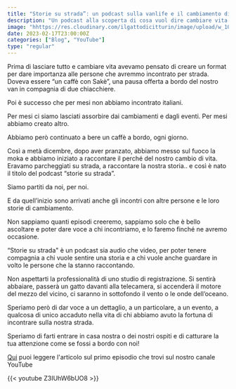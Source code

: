 ```yaml
---
title: "Storie su strada”: un podcast sulla vanlife e il cambiamento di vita"
description: "Un podcast alla scoperta di cosa vuol dire cambiare vita. Diamo voce a un dettaglio, a un particolare, a un evento, a qualcosa di unico accaduto nella vita di chi abbiamo avuto la fortuna di incontrare sulla nostra strada."
image: "hhttps://res.cloudinary.com/ilgattodicitturin/image/upload/w_1000/f_auto,q_auto:eco/v1674035837/Articoli/storie_su_strada_wye8az.png"
date: 2023-02-17T23:00:00Z
categories: ["Blog", "YouTube"]
type: "regular"
---
```


Prima di lasciare tutto e cambiare vita avevamo pensato di creare un format per dare importanza alle persone che avremmo incontrato per strada. Doveva essere “un caffè con Sakè”, una pausa offerta a bordo del nostro van in compagnia di due chiacchiere.

Poi è successo che per mesi non abbiamo incontrato italiani.

Per mesi ci siamo lasciati assorbire dai cambiamenti e dagli eventi. Per mesi abbiamo creato altro.

Abbiamo però continuato a bere un caffè a bordo, ogni giorno.

Così a metà dicembre, dopo aver pranzato, abbiamo messo sul fuoco la moka e abbiamo iniziato a raccontare il perché del nostro cambio di vita. Eravamo parcheggiati su strada, a raccontare la nostra storia.. e così è nato il titolo del podcast “storie su strada”.

Siamo partiti da noi, per noi.

E da quell’inizio sono arrivati anche gli incontri con altre persone e le loro storie di cambiamento.

Non sappiamo quanti episodi creeremo, sappiamo solo che è bello ascoltare e poter dare voce a chi incontriamo, e lo faremo finché ne avremo occasione.

“Storie su strada" è un podcast sia audio che video, per poter tenere compagnia a chi vuole sentire una storia e a chi vuole anche guardare in volto le persone che la stanno raccontando.


Non aspettarti la professionalità di uno studio di registrazione. Si sentirà abbaiare, passerà un gatto davanti alla telecamera, si accenderà il motore del mezzo del vicino, ci saranno in sottofondo il vento o le onde dell’oceano.

Speriamo però di dar voce a un dettaglio, a un particolare, a un evento, a qualcosa di unico accaduto nella vita di chi abbiamo avuto la fortuna di incontrare sulla nostra strada.

Speriamo di farti entrare in casa nostra o dei nostri ospiti e di catturare la tua attenzione come se fossi a bordo con noi!

[Qui](https://vandipety.it/blog/storie-su-strada-ep.1-come-abbiamo-vissuto-il-cambiamento-delle-nostre-vite/) puoi leggere l'articolo sul primo episodio che trovi sul nostro canale YouTube

{{< youtube Z3IUhW6bUO8 >}}